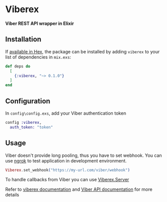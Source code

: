 # Viberex

**Viber REST API wrapper in Elixir**

## Installation

If [available in Hex](https://hex.pm/docs/publish), the package can be installed
by adding `viberex` to your list of dependencies in `mix.exs`:

```elixir
def deps do
  [
    {:viberex, "~> 0.1.0"}
  ]
end
```

## Configuration
In `config\config.exs`, add your Viber authentication token
```elixir
config :viberex,
  auth_token: "token"
```

## Usage

Viber doesn't provide long pooling, thus you have to set webhook.
You can use [ngrok](https://ngrok.com/) to test application in development environment.

```elixir
Viberex.set_webhook("https://my-url.com/viber/webhook")
```

To handle callbacks from Viber you can use [Viberex.Server](https://hexdocs.pm/viberex/Viberex.Server.html)

Refer to [viberex documentation](https://hexdocs.pm/viberex) and [Viber API documentation](https://viber.github.io/docs/api/rest-bot-api) for more details
